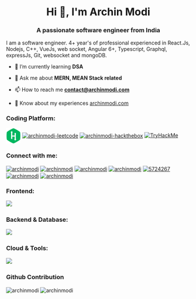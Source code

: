 <h1 align="center">Hi 👋, I'm Archin Modi</h1>
<!-- <img src="https://raw.githubusercontent.com/archinmodi/archinmodi/master/Black%20Technology%20LinkedIn%20Banner.png"/> -->
<h3 align="center">A passionate software engineer from India</h3>
<p>I am a software engineer. 4+ year's of professional experienced in React.Js, Nodejs, C++, VueJs, web socket, Angular 6+, Typescript, Graphql, expressJs, Git, websocket and mongoDB.</p>

<!-- <p align="left"> <img src="https://komarev.com/ghpvc/?username=archinmodi&label=Profile%20views&color=0e75b6&style=flat" alt="archinmodi" /> </p> -->

<!-- <p align="left">
<a href="https://github.com/ryo-ma/github-profile-trophy"><img src="https://github-profile-trophy.vercel.app/?username=archinmodi" alt="archinmodi" /></a> </p> -->

- 🌱 I’m currently learning **DSA**

<!-- - 👨‍💻 All of my projects are available at [archinmodi.com/#projects](https://archinmodi.com/#projects) -->

<!-- - 📝 I write articles on [blog.archinmodi.com](https://blog.archinmodi.com) -->

- 💬 Ask me about **MERN, MEAN Stack related**

- 📫 How to reach me **contact@archinmodi.com**

- 📄 Know about my experiences [archinmodi.com](https://archinmodi.com/)

<!-- ### Blogs posts -->
<!-- BLOG-POST-LIST:START -->
<!-- BLOG-POST-LIST:END -->

<h3 align="left">Coding Platform:</h3>
<a href="https://www.hackerrank.com/archinmodi" target="blank"><img align="center" src="https://raw.githubusercontent.com/archinmodi/archinmodi/master/logo/hackerrank-logo.jpg" alt="archinmodi-hackerrank"  width="40" /></a>
<!-- <a href="https://www.interviewbit.com/profile/archinmodi" target="blank"><img align="center" src="https://raw.githubusercontent.com/archinmodi/archinmodi/master/logo/interviewbit-logo.jpg" alt="archinmodi-interviewbit"  width="40" /></a> -->
<a href="https://leetcode.com/archinmodi" target="blank"><img align="center" src="https://upload.wikimedia.org/wikipedia/commons/8/8e/LeetCode_Logo_1.png" alt="archinmodi-leetcode"  width="40" /></a>
<a href="https://app.hackthebox.eu/profile/741947" target="blank"><img align="center" src="https://avatars.githubusercontent.com/u/31746234?s=512&v=2" alt="archinmodi-hackthebox"  width="40" /></a>
<a href="https://tryhackme.com/p/archinmodi" target="blank"><img src="https://tryhackme-badges.s3.amazonaws.com/archinmodi.png" alt="TryHackMe"></a>

<h3 align="left">Connect with me:</h3>
<p align="left">
  <a href="https://codepen.io/archinmodi" target="blank"
    ><img
      align="center"
      src="https://camo.githubusercontent.com/a79c8028a36e9021ee36a97ea7c8077f69d5f1296d48ec593e95cfa6db33e2a5/68747470733a2f2f6564656e742e6769746875622e696f2f537570657254696e7949636f6e732f696d616765732f7376672f636f646570656e2e737667"
      alt="archinmodi"
      height="45"
      width="45"
  /></a>
  <a href="https://dev.to/archinmodi" target="blank"
    ><img
      align="center"
      src="https://camo.githubusercontent.com/6cc90061976bcd4d1a61a6c76b818538b5a65754f7b7b8068fe0fa49a09def8f/68747470733a2f2f6564656e742e6769746875622e696f2f537570657254696e7949636f6e732f696d616765732f7376672f6465765f746f2e737667"
      alt="archinmodi"
      height="45"
      width="45"
  /></a>
  <a href="https://twitter.com/archinmodi" target="blank"
    ><img
      align="center"
      src="https://camo.githubusercontent.com/35b0b8bfbd8840f35607fb56ad0a139047fd5d6e09ceb060c5c6f0a5abd1044c/68747470733a2f2f6564656e742e6769746875622e696f2f537570657254696e7949636f6e732f696d616765732f7376672f747769747465722e737667"
      alt="archinmodi"
      height="45"
      width="45"
  /></a>
  <a href="https://linkedin.com/in/archinmodi" target="blank"
    ><img
      align="center"
      src="https://camo.githubusercontent.com/c8a9c5b414cd812ad6a97a46c29af67239ddaeae08c41724ff7d945fb4c047e5/68747470733a2f2f6564656e742e6769746875622e696f2f537570657254696e7949636f6e732f696d616765732f7376672f6c696e6b6564696e2e737667"
      alt="archinmodi"
      height="45"
      width="45"
  /></a>
  <a href="https://stackoverflow.com/users/5724267" target="blank"
    ><img
      align="center"
      src="https://camo.githubusercontent.com/ad1dcdc76b0be1423e54a791d31311e91e8e89bb8492be214cfc3390e24c323d/68747470733a2f2f6564656e742e6769746875622e696f2f537570657254696e7949636f6e732f696d616765732f7376672f737461636b6f766572666c6f772e737667"
      alt="5724267"
      height="45"
      width="45"
  /></a>
  <a href="https://fb.com/archinmodi" target="blank"
    ><img
      align="center"
      src="https://camo.githubusercontent.com/8f245234577766478eaf3ee72b0615e99bb9ef3eaa56e1c37f75692811181d5c/68747470733a2f2f6564656e742e6769746875622e696f2f537570657254696e7949636f6e732f696d616765732f7376672f66616365626f6f6b2e737667"
      alt="archinmodi"
      height="45"
      width="45"
  /></a>
  <a href="https://instagram.com/archinmodi" target="blank"
    ><img
      align="center"
      src="https://camo.githubusercontent.com/c9dacf0f25a1489fdbc6c0d2b41cda58b77fa210a13a886d6f99e027adfbd358/68747470733a2f2f6564656e742e6769746875622e696f2f537570657254696e7949636f6e732f696d616765732f7376672f696e7374616772616d2e737667"
      alt="archinmodi"
      height="45"
      width="45"
  /></a>
</p>



<h3 align="left">Frontend:</h3>
<img src="https://skillicons.dev/icons?i=angular,apollo,bootstrap,css,emotion,gatsby,html,js,nextjs,react,redux,sass,styledcomponents,tailwind,ts,vite,vue,webpack"/>

<h3 align="left">Backend & Database:</h3>
<img src="https://skillicons.dev/icons?i=cpp,express,go,graphql,mongodb,nodejs,prisma,nestjs"/>

<h3 align="left">Cloud & Tools:</h3>
<img src="https://skillicons.dev/icons?i=aws,bash,cloudflare,docker,firebase,git,github,vercel,linux,netlify,nginx"/>

<!-- <p><img align="left" src="https://github-readme-stats.vercel.app/api/top-langs?username=archinmodi&show_icons=true&locale=en&layout=compact" alt="archinmodi" /></p> -->

### Github Contribution

<p><img align="center" src="https://github-readme-stats.vercel.app/api?username=archinmodi&show_icons=true&locale=en" alt="archinmodi" />&nbsp;<img align="center" src="https://github-readme-streak-stats.herokuapp.com/?user=archinmodi&" alt="archinmodi" /></p>
